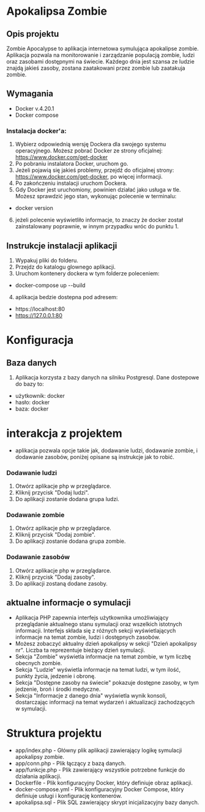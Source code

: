 # Apokalipsa Zombie

## Opis projektu
Zombie Apocalypse to aplikacja internetowa symulująca apokalipse zombie. Aplikacja pozwala na monitorowanie i zarządzanie populacją zombie, ludzi oraz zasobami dostępnymi na świecie.
Każdego dnia jest szansa ze ludzie znajdą jakieś zasoby, zostana zaatakowani przez zombie lub zaatakuja zombie.

## Wymagania
- Docker v.4.20.1
- Docker compose

### Instalacja docker'a:
1. Wybierz odpowiednią wersję Dockera dla swojego systemu operacyjnego. Możesz pobrać Docker ze strony oficjalnej: https://www.docker.com/get-docker
2. Po pobraniu instalatora Docker, uruchom go.
3. Jeżeli pojawią się jakieś problemy, przejdź do oficjalnej strony: https://www.docker.com/get-docker, po więcej informacji.
4. Po zakończeniu instalacji uruchom Dockera.
5. Gdy Docker jest uruchomiony, powinien działać jako usługa w tle. Możesz sprawdzić jego stan, wykonując polecenie w terminalu:
- docker version
6. jeżeli polecenie wyświetliło informacje, to znaczy że docker został zainstalowany poprawnie, w innym przypadku wróc do punktu 1.

## Instrukcje instalacji aplikacji
1. Wypakuj pliki do folderu.
2. Przejdz do katalogu glownego aplikacji.
3. Uruchom kontenery dockera w tym folderze poleceniem:
-   docker-compose up --build
4. aplikacja bedzie dostepna pod adresem:
-   https://localhost:80
-   https://127.0.0.1:80

# Konfiguracja

## Baza danych
1. Aplikacja korzysta z bazy danych na silniku Postgresql. Dane dostepowe do bazy to:
-   użytkownik: docker
-   hasło: docker
-   baza: docker

# interakcja z projektem
- aplikacja pozwala opcje takie jak, dodawanie ludzi, dodawanie zombie, i dodawanie zasobów, poniżej opisane są instrukcje jak to robić.

### Dodawanie ludzi
1. Otwórz aplikacje php w przeglądarce.
2. Kliknij przycisk "Dodaj ludzi".
3. Do aplikacji zostanie dodana grupa ludzi.

### Dodawanie zombie
1. Otwórz aplikacje php w przeglądarce.
2. Kliknij przycisk "Dodaj zombie".
3. Do aplikacji zostanie dodana grupa zombie.

### Dodawanie zasobów
1. Otwórz aplikacje php w przeglądarce.
2. Kliknij przycisk "Dodaj zasoby".
3. Do aplikacji zostaną dodane zasoby.

## aktualne informacje o symulacji
- Aplikacja PHP zapewnia interfejs użytkownika umożliwiający przeglądanie aktualnego stanu symulacji oraz wszelkich istotnych informacji. Interfejs składa się z różnych sekcji wyświetlających informacje na temat zombie, ludzi i dostępnych zasobów.
- Możesz zobaczyć aktualny dzień apokalipsy w sekcji "Dzień apokalipsy nr". Liczba ta reprezentuje bieżący dzień symulacji.
- Sekcja "Zombie" wyświetla informacje na temat zombie, w tym liczbę obecnych zombie.
- Sekcja "Ludzie" wyświetla informacje na temat ludzi, w tym ilość, punkty życia, jedzenie i obronę.
- Sekcja "Dostępne zasoby na świecie" pokazuje dostępne zasoby, w tym jedzenie, broń i środki medyczne.
- Sekcja "Informacje z danego dnia" wyświetla wynik konsoli, dostarczając informacji na temat wydarzeń i aktualizacji zachodzących w symulacji.

# Struktura projektu
- app/index.php - Główny plik aplikacji zawierający logikę symulacji apokalipsy zombie.
- app/conn.php - Plik łączący z bazą danych.
- app/funkcje.php - Plik zawierający wszystkie potrzebne funkcje do działania aplikacji.
- Dockerfile - Plik konfiguracyjny Docker, który definiuje obraz aplikacji.
- docker-compose.yml - Plik konfiguracyjny Docker Compose, który definiuje usługi i konfigurację kontenerów.
- apokalipsa.sql - Plik SQL zawierający skrypt inicjalizacyjny bazy danych.
